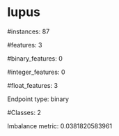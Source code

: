 # lupus

#instances: 87

#features: 3

  #binary_features: 0

  #integer_features: 0

  #float_features: 3

Endpoint type: binary

#Classes: 2

Imbalance metric: 0.0381820583961

